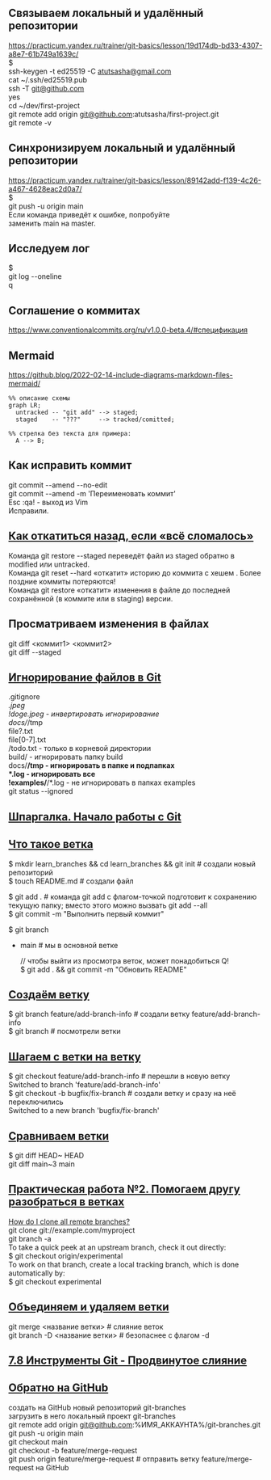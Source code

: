
## Связываем локальный и удалённый репозитории
https://practicum.yandex.ru/trainer/git-basics/lesson/19d174db-bd33-4307-a8e7-61b749a1639c/  
$  
ssh-keygen -t ed25519 -C atutsasha@gmail.com  
cat ~/.ssh/ed25519.pub  
ssh -T git@github.com  
	yes  
cd ~/dev/first-project  
git remote add origin git@github.com:atutsasha/first-project.git  
git remote -v  


## Синхронизируем локальный и удалённый репозитории
https://practicum.yandex.ru/trainer/git-basics/lesson/89142add-f139-4c26-a467-4628eac2d0a7/  
$  
git push -u origin main  
Если команда приведёт к ошибке, попробуйте  
заменить main на master.  


## Исследуем лог
$  
git log --oneline  
q  


## Соглашение о коммитах  
https://www.conventionalcommits.org/ru/v1.0.0-beta.4/#спецификация  

## Mermaid  
https://github.blog/2022-02-14-include-diagrams-markdown-files-mermaid/  

```mermaid
%% описание схемы  
graph LR;
  untracked -- "git add" --> staged;
  staged    -- "???"     --> tracked/comitted;

%% стрелка без текста для примера: 
  A --> B;
``` 


## Как исправить коммит  
git commit --amend --no-edit  
git commit --amend -m 'Переименовать коммит'  
Esc :qa! - выход из Vim  
Исправили.


## [Как откатиться назад, если «всё сломалось»](https://practicum.yandex.ru/trainer/git-basics/lesson/78d6157b-a248-4c26-a2f8-5b7bdf270bc4/)  
Команда git restore --staged <file> переведёт файл из staged обратно в modified или untracked.  
Команда git reset --hard <commit hash> «откатит» историю до коммита с хешем <hash>. Более поздние коммиты потеряются!  
Команда git restore <file> «откатит» изменения в файле до последней сохранённой (в коммите или в staging) версии.  



## Просматриваем изменения в файлах  
git diff <коммит1> <коммит2>  
git diff --staged  


## [Игнорирование файлов в Git](https://practicum.yandex.ru/trainer/git-basics/lesson/92ba6ab8-c151-45ad-a0be-ffa4de31c537/)  
.gitignore  
*.jpeg  
!doge.jpeg - инвертировать игнорирование  
docs/*/tmp  
file?.txt  
file[0-7].txt  
/todo.txt - только в корневой директории  
build/ - игнорировать папку build  
docs/**/tmp - игнорировать в папке и подпапках  
*.log - игнорировать все  
!examples/**/*.log - не игнорировать в папках examples  
git status --ignored  


## [Шпаргалка. Начало работы с Git](https://practicum.yandex.ru/trainer/git-basics/lesson/b1ecee27-bb78-46a0-8d13-0364c7803f55/)  


## [Что такое ветка](https://practicum.yandex.ru/trainer/git-basics/lesson/e24f2080-0f2e-4f48-8d18-629ca1ad47fd/)  
$ mkdir learn_branches && cd learn_branches && git init # создали новый репозиторий  
$ touch README.md # создали файл  

  $ git add . # команда git add с флагом-точкой подготовит к сохранению текущую папку; вместо этого можно вызвать git add --all  
$ git commit -m "Выполнить первый коммит"  

  $ git branch   
* main # мы в основной ветке  

  // чтобы выйти из просмотра веток, может понадобиться Q!  
$ git add . && git commit -m "Обновить README"   

  
  
## [Создаём ветку](https://practicum.yandex.ru/trainer/git-basics/lesson/c821887b-df5f-41de-a569-043a3cd6ae7d/)  
$ git branch feature/add-branch-info # создали ветку feature/add-branch-info  
$ git branch # посмотрели ветки  

  
  
## [Шагаем с ветки на ветку](https://practicum.yandex.ru/trainer/git-basics/lesson/210ad536-f27e-4265-a891-54e913a33f91/)  
$ git checkout feature/add-branch-info # перешли в новую ветку  
Switched to branch 'feature/add-branch-info'  
$ git checkout -b bugfix/fix-branch # создали ветку и сразу на неё переключились  
Switched to a new branch 'bugfix/fix-branch'  

  
  
## [Сравниваем ветки](https://practicum.yandex.ru/trainer/git-basics/lesson/52d55cb1-6b66-4bcf-ac12-d4dfd574d628/)  
$ git diff HEAD~ HEAD   
git diff main~3 main  

  
  
## [Практическая работа №2. Помогаем другу разобраться в ветках](https://practicum.yandex.ru/trainer/git-basics/lesson/624ddde6-b3ea-4834-87fb-e9919c07fd52/)  
[How do I clone all remote branches?](https://stackoverflow.com/questions/67699/how-do-i-clone-all-remote-branches)  
git clone git://example.com/myproject  
git branch -a  
To take a quick peek at an upstream branch, check it out directly:  
$ git checkout origin/experimental  
To work on that branch, create a local tracking branch, which is done automatically by:  
$ git checkout experimental  

  

## [Объединяем и удаляем ветки](https://practicum.yandex.ru/trainer/git-basics/lesson/60a94ca8-1517-45bd-9d23-ceb1538f4727/)  
git merge <название ветки> # слияние веток  
git branch -D <название ветки> # безопаснее с флагом -d  

  
  
## [7.8 Инструменты Git - Продвинутое слияние](https://git-scm.com/book/ru/v2/Инструменты-Git-Продвинутое-слияние)  

  
  
## [Обратно на GitHub](https://practicum.yandex.ru/trainer/git-basics/lesson/74a3cc13-8fb2-4fcf-8d5d-fcdd8ec0f3c6/)  
создать на GitHub новый репозиторий git-branches  
загрузить в него локальный проект git-branches  
git remote add origin git@github.com:%ИМЯ_АККАУНТА%/git-branches.git  
git push -u origin main  
git checkout main  
git checkout -b feature/merge-request  
git push origin feature/merge-request # отправить ветку feature/merge-request на GitHub  


